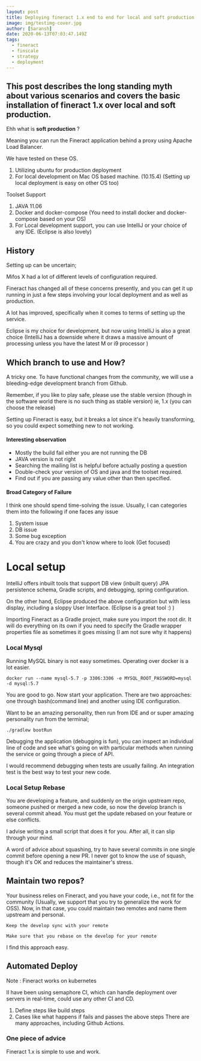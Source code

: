 ```yaml
---
layout: post
title: Deploying fineract 1.x end to end for local and soft production
image: img/testimg-cover.jpg
author: [Saransh]
date: 2020-06-13T07:03:47.149Z
tags:
  - fineract
  - finscale
  - strategy
  - deployment
---
```


This post describes the long standing myth about various scenarios and covers the basic installation of fineract 1.x over local and soft production.
---

Ehh what is **soft production** ?

Meaning you can run the Fineract application behind a proxy using Apache Load Balancer.

We have tested on these OS.
1. Utilizing ubuntu for production deployment
2. For local development on  Mac OS based machine. (10.15.4) (Setting up local deployment is easy on other OS too)

Toolset Support

1. JAVA 11.06
2. Docker and docker-compose (You need to install docker and docker-compose based on your OS)
3. For Local development support, you can use IntelliJ or your choice of any IDE. (Eclipse is also lovely)

## History

Setting up can be uncertain;

Mifos X had a lot of different levels of configuration required.

Fineract has changed all of these concerns presently, and you can get it up running in just a few steps involving your local deployment and as well as production.

A lot has improved, specifically when it comes to terms of setting up the service.

Eclipse is my choice for development, but now using IntelliJ is also a great choice (IntelliJ has a downside where it draws a massive amount of processing unless you have the latest M or i9 processor )


## Which branch to use and How?

A tricky one.
To have functional changes from the community, we will use a bleeding-edge development branch from Github.  

Remember, if you like to play safe, please use the stable version (though in the software world there is no such thing as stable version) ie, 1.x (you can choose the release)

Setting up Fineract is easy, but it breaks a lot since it's heavily transforming, so you could expect something new to not working.

#### Interesting observation

* Mostly the build fail either you are not running the DB
* JAVA version is not right
* Searching the mailing list is helpful before actually posting a question
* Double-check your version of OS and java and the toolset required.
* Find out if you are passing any value other than then specified.


#### Broad Category of Failure

I think one should spend time-solving the issue. Usually, I can categories them into the following if one faces any issue

1. System issue
2. DB issue
3. Some bug exception
4. You are crazy and you don't know where to look (Get focused)

# Local setup

IntelliJ offers inbuilt tools that support DB view (inbuilt query) JPA persistence schema, Gradle scripts, and debugging, spring configuration.

On the other hand, Eclipse produced the above configuration but with less display, including a sloppy  User Interface. (Eclipse is a great tool :) )

Importing Fineract as a Gradle project, make sure you import the root dir. It will do everything on its own if you need to specify the Gradle wrapper properties file as sometimes it goes missing (I am not sure why it happens)

### Local Mysql
Running MySQL binary is not easy sometimes. Operating over docker is a lot easier.

```
docker run --name mysql-5.7 -p 3306:3306 -e MYSQL_ROOT_PASSWORD=mysql -d mysql:5.7
```

You are good to go. Now start your application. There are two approaches: one through bash(command line) and another using IDE configuration.

Want to be an amazing personality, then run from IDE and or super amazing personality run from the terminal;

`./gradlew bootRun`

Debugging the application (debugging is fun), you can inspect an individual line of code and see what's going on with particular methods when running the service or going through a piece of API.

I would recommend debugging when tests are usually failing. An integration test is the best way to test your new code.



### Local Setup Rebase

You are developing a feature, and suddenly on the origin upstream repo, someone pushed or merged a new code, so now the develop branch is several commit ahead. You must get the update rebased on your feature or else conflicts.

I advise writing a small script that does it for you. After all, it can slip through your mind.

A word of advice about squashing,  try to have several commits in one single commit before opening a new PR. I never got to know the use of squash, though it's OK and reduces the maintainer's stress.


## Maintain two repos?

Your business relies on Fineract, and you have your code, i.e., not fit for the community (Usually, we support that you try to generalize the work for OSS). Now, in that case, you could maintain two remotes and name them upstream and personal.

`Keep the develop sync with your remote`

`Make sure that you rebase on the develop for your remote`

I find this approach  easy.

## Automated Deploy

Note : Fineract works on kubernetes

II have been using semaphore CI, which can handle deployment over servers in real-time, could use any other CI and CD.
1. Define steps like build steps
2. Cases like what happens if fails and passes the above steps
There are many approaches, including  Github Actions.


### One piece of advice

Fineract 1.x is simple to use and work.
